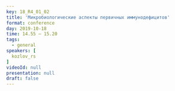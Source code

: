 ```yaml
---
key: 18_R4_01_02
title: 'Микробиологические аспекты первичных иммунодефицитов'
format: conference
day: 2019-10-18
time: 14.55 – 15.20
tags:
  - general
speakers: [
  kozlov_rs
]
videoId: null
presentation: null
draft: false
---
```

